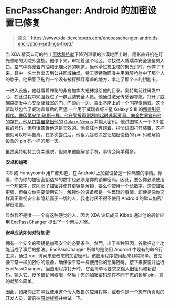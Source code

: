# EncPassChanger: Android 的加密设置已修复

> 原文：<https://www.xda-developers.com/encpasschanger-androids-encryption-settings-fixed/>

当 XDA 精英认可的特工[阿达穆特勒](http://forum.xda-developers.com/member.php?u=3682533)下降到温暖的沙漠地面上时，隐形直升机在灯光昏暗的大院外盘旋。他停下来，审视着这个地区，寻找进入威瑞森安全堡垒的入口。空气中弥漫着汽油和无烟火药的味道。当他滑过警卫塔的聚光灯时，他停了下来。其中一名士兵出去到公共区域抽烟。特工奥特勒瞄准并用麻醉枪射中了那个人的脖子。他把警卫拖到一个没有被探照灯覆盖的地方，拿走了那个人的钥匙卡。

一进入设施，他就看着神秘的非裔加拿大短袜猴给他的目录。奥特勒前往研发中心，在此过程中勉强躲过了一群武装安全人员。他通过激光传感器导航，打开了威瑞森研发中心安全储藏室的门。门滚向一边，露出基座上的一个闪存驱动器。这个驱动器包含了威瑞森最后的声望:一个用于威瑞森版三星 Galaxy S III 的[解锁引导程序。像印第安纳·琼斯一样，他在警报声剧烈响起时逃离房间，向全世界宣布他的存在。他从口袋里拿出他的](http://www.xda-developers.com/android/verizon-samsung-galaxy-s-iii-unlocked/ "Verizon Samsung Galaxy S III Unlocked") [Galaxy Nexus](http://forum.xda-developers.com/forumdisplay.php?f=1336) 并输入密码。他试图输入一个 23 位数的号码，但电话告诉他这是无效的。他疯狂地奔跑着，拼命试图打开装置，这样他就可以呼叫撤离。在多次尝试后，他诅咒谷歌决定让加密设备的 pin 码和解锁设备的 pin 码一样的那一天。

虽然奥特勒特工侥幸逃脱，但如果他能解锁手机，事情会简单得多。

**安卓和加密**

ICS 或 Honeycomb 用户都知道，在 Android 上加密设备是一件痛苦的事情。你看，你为你的加密密钥选择的数字也必须是你的锁屏密码。因此，要么你必须使用一个短数字，这削弱了加密并使其更容易解锁，要么你使用一个长数字，这使加密更强，但每次你需要使用它时，解锁你的设备都是一件繁琐的事情。即使是像你这样真正重视安全和隐私高于一切的人，我也讨厌不得不使用 Android 的默认加密/解密设置。

显然我不是唯一一个有这种感觉的人，因为 XDA 论坛成员 Kibab 通过他的最新应用 EncPassChanger 提出了一个解决方案。

**安卓应该如何对待加密**

拥有一个安全的密钥是加密安全的必要条件。然而，出于某种原因，谷歌把这个功能当成了事后的想法。EncPassChanger 所做的是使用 Android 中现有的命令行工具，通过 root 访问来更改您的加密密码。该应用程序使用起来非常简单。首先像平常一样加密你的设备，确保像平常一样使用你的锁屏密码。接下来安装并运行 EncPassChanger。当应用程序打开时，它会简单地要求您输入旧密码和新密码。输入它，授予根访问权限，然后！您的加密密码现在不同于您的锁屏 pin。真的就那么简单。

因此，如果你正在寻找使用这个令人敬畏的应用程序，或者你是一个想有所贡献的开发人员，请前往[原始线程](http://forum.xda-developers.com/showthread.php?t=1732856)并尝试一下。